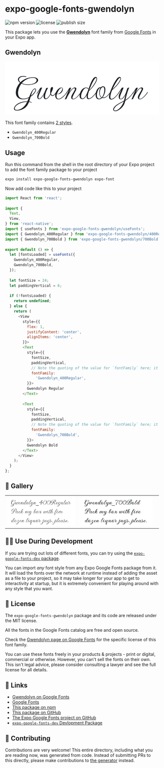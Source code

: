 # expo-google-fonts-gwendolyn

![npm version](https://flat.badgen.net/npm/v/expo-google-fonts-gwendolyn)
![license](https://flat.badgen.net/github/license/expo/google-fonts)
![publish size](https://flat.badgen.net/packagephobia/install/expo-google-fonts-gwendolyn)

This package lets you use the [**Gwendolyn**](https://fonts.google.com/specimen/Gwendolyn) font family from [Google Fonts](https://fonts.google.com/) in your Expo app.

## Gwendolyn

![Gwendolyn](./font-family.png)

This font family contains [2 styles](#-gallery).

- `Gwendolyn_400Regular`
- `Gwendolyn_700Bold`

## Usage

Run this command from the shell in the root directory of your Expo project to add the font family package to your project
```sh
expo install expo-google-fonts-gwendolyn expo-font
```

Now add code like this to your project
```js
import React from 'react';

import {
  Text,
  View,
} from 'react-native';
import { useFonts } from 'expo-google-fonts-gwendolyn/useFonts';
import { Gwendolyn_400Regular } from 'expo-google-fonts-gwendolyn/400Regular';
import { Gwendolyn_700Bold } from 'expo-google-fonts-gwendolyn/700Bold';

export default () => {
  let [fontsLoaded] = useFonts({
    Gwendolyn_400Regular,
    Gwendolyn_700Bold,
  });

  let fontSize = 24;
  let paddingVertical = 6;

  if (!fontsLoaded) {
    return undefined;
  } else {
    return (
      <View
        style={{
          flex: 1,
          justifyContent: 'center',
          alignItems: 'center',
        }}>
        <Text
          style={{
            fontSize,
            paddingVertical,
            // Note the quoting of the value for `fontFamily` here; it expects a string!
            fontFamily:
              'Gwendolyn_400Regular',
          }}>
          Gwendolyn Regular
        </Text>

        <Text
          style={{
            fontSize,
            paddingVertical,
            // Note the quoting of the value for `fontFamily` here; it expects a string!
            fontFamily:
              'Gwendolyn_700Bold',
          }}>
          Gwendolyn Bold
        </Text>
      </View>
    );
  }
};

```

## 🔡 Gallery


||||
|-|-|-|
|![Gwendolyn_400Regular](.//400Regular/Gwendolyn_400Regular.ttf.png)|![Gwendolyn_700Bold](.//700Bold/Gwendolyn_700Bold.ttf.png)|||


## 👩‍💻 Use During Development

If you are trying out lots of different fonts, you can try using the [`expo-google-fonts-dev` package](https://github.com/freeboub/google-fonts/tree/master/font-packages/dev#readme).

You can import *any* font style from any Expo Google Fonts package from it. It will load the fonts
over the network at runtime instead of adding the asset as a file to your project, so it may take longer
for your app to get to interactivity at startup, but it is extremely convenient
for playing around with any style that you want.

## 📖 License

The `expo-google-fonts-gwendolyn` package and its code are released under the MIT license.

All the fonts in the Google Fonts catalog are free and open source.

Check the [Gwendolyn page on Google Fonts](https://fonts.google.com/specimen/Gwendolyn) for the specific license of this font family.

You can use these fonts freely in your products & projects - print or digital, commercial or otherwise. However, you can't sell the fonts on their own. This isn't legal advice, please consider consulting a lawyer and see the full license for all details.

## 🔗 Links

- [Gwendolyn on Google Fonts](https://fonts.google.com/specimen/Gwendolyn)
- [Google Fonts](https://fonts.google.com/)
- [This package on npm](https://www.npmjs.com/package/expo-google-fonts-gwendolyn)
- [This package on GitHub](https://github.com/freeboub/google-fonts/tree/master/font-packages/gwendolyn)
- [The Expo Google Fonts project on GitHub](https://github.com/freeboub/google-fonts)
- [`expo-google-fonts-dev` Devlopment Package](https://github.com/freeboub/google-fonts/tree/master/font-packages/dev)

## 🤝 Contributing

Contributions are very welcome! This entire directory, including what you are reading now, was generated from code. Instead of submitting PRs to this directly, please make contributions to [the generator](https://github.com/freeboub/google-fonts/tree/master/packages/generator) instead.
